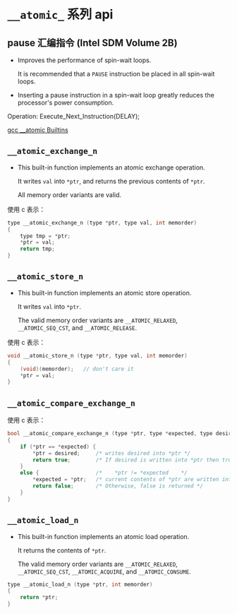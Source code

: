 # `__atomic_` 系列 api

## pause 汇编指令 (Intel SDM Volume 2B)

* Improves the performance of spin-wait loops.

  It is recommended that a `PAUSE` instruction be placed in all spin-wait loops.

* Inserting a pause instruction in a spin-wait loop greatly reduces the processor's power consumption.

Operation: Execute_Next_Instruction(DELAY);

[gcc __atomic Builtins](https://gcc.gnu.org/onlinedocs/gcc/_005f_005fatomic-Builtins.html)

## `__atomic_exchange_n`

* This built-in function implements an atomic exchange operation.

  It writes `val` into `*ptr`, and returns the previous contents of `*ptr`.

  All memory order variants are valid.

使用 c 表示：

```c
type __atomic_exchange_n (type *ptr, type val, int memorder)
{
    type tmp = *ptr;
    *ptr = val;
    return tmp;
}
```

## `__atomic_store_n`

* This built-in function implements an atomic store operation.

  It writes `val` into `*ptr`.

  The valid memory order variants are `__ATOMIC_RELAXED`, `__ATOMIC_SEQ_CST`, and `__ATOMIC_RELEASE`.

使用 c 表示：

```c
void __atomic_store_n (type *ptr, type val, int memorder)
{
    (void)(memorder);   // don't care it
    *ptr = val;
}
```

## `__atomic_compare_exchange_n`

使用 c 表示：

```c
bool __atomic_compare_exchange_n (type *ptr, type *expected, type desired, bool weak, int success_memorder, int failure_memorder)
{
    if (*ptr == *expected) {
        *ptr = desired;     /* writes desired into *ptr */
        return true;        /* If desired is written into *ptr then true is returned */
    }
    else {                  /*    *ptr != *expected    */
        *expected = *ptr;   /* current contents of *ptr are written into *expected */
        return false;       /* Otherwise, false is returned */
    }
}
```

## `__atomic_load_n`

* This built-in function implements an atomic load operation.

  It returns the contents of `*ptr`.

  The valid memory order variants are `__ATOMIC_RELAXED`, `__ATOMIC_SEQ_CST`,
                                    `__ATOMIC_ACQUIRE`, and `__ATOMIC_CONSUME`.

```c
type __atomic_load_n (type *ptr, int memorder)
{
    return *ptr;
}
```
